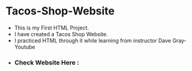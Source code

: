 
# Tacos-Shop-Website
<ul>
<li>This is my First HTML Project.</li>
<li>I have created a Tacos Shop Website.</li>
<li>I practiced HTML through it while learning from instructor Dave Gray- Youtube</li>
  <li><h3>Check Website Here : <a href=""></h3>
</ul>
